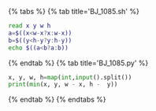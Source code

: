 {% tabs %}
{% tab title='BJ_1085.sh' %}

```sh
read x y w h
a=$((x<w-x?x:w-x))
b=$((y<h-y?y:h-y))
echo $((a<b?a:b))
```

{% endtab %}
{% tab title='BJ_1085.py' %}

```py
x, y, w, h=map(int,input().split())
print(min(x, y, w - x, h -  y))
```

{% endtab %}
{% endtabs %}
